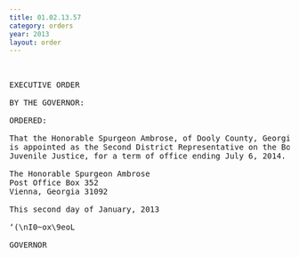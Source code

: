 ```yaml
---
title: 01.02.13.57
category: orders
year: 2013
layout: order
---
```


<pre> 

EXECUTIVE ORDER

BY THE GOVERNOR:

ORDERED:

That the Honorable Spurgeon Ambrose, of Dooly County, Georgia,
is appointed as the Second District Representative on the Board of
Juvenile Justice, for a term of office ending July 6, 2014.

The Honorable Spurgeon Ambrose
Post Office Box 352
Vienna, Georgia 31092

This second day of January, 2013

‘(\nI0~ox\9eoL

GOVERNOR

</pre>
